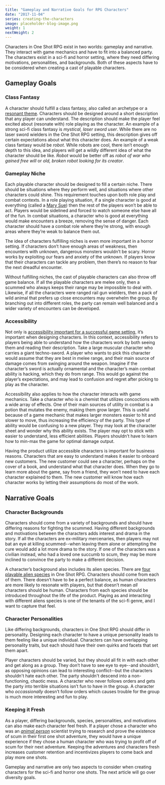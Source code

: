 ```yaml
---
title: "Gameplay and Narrative Goals for RPG Characters"
date: "2017-11-04"
series: creating-the-characters
image: placeholder-blog-image.png
weight: 1
nextWeight: 2
---
```


Characters in One Shot RPG exist in two worlds: gameplay and narrative. They interact with game mechanics and have to fit into a balanced party. The characters exist in a sci-fi and horror setting, where they need differing motivations, personalities, and backgrounds. Both of these aspects have to be considered when creating a cast of playable characters.<!--more-->

## Gameplay Goals

### Class Fantasy
A character should fulfill a class fantasy, also called an archetype or a [resonant theme](https://youtu.be/mvUQ8LMVIQA?t=78). Characters should be designed around a short description that any player can understand. The description should make the player feel excited about (resonate with) role playing as the character. An example of a strong sci-fi class fantasy is _mystical, laser sword user_. While there are no laser sword wielders in the One Shot RPG setting, this description gives off certain expectations about what this character does. An example of a weak class fantasy would be _robot_. While robots are cool, there isn’t enough depth to this idea, and players will get a wildly different idea of what the character should be like. _Robot_ would be better off as _robot of war who gained free will_ or _old, broken robot looking for its creator_.

### Gameplay Niche
Each playable character should be designed to fill a certain niche. There should be situations where they perform well, and situations where other characters could shine. This requirement touches upon both role play and combat contexts. In a role playing situation, if a single character is good at everything (called a [Mary Sue](http://tvtropes.org/pmwiki/pmwiki.php/Main/MarySue)) then the rest of the players won’t be able to act. Players would be sidelined and forced to watch someone else have all of the fun. In combat situations, a character who is good at everything would make encounters a breeze, removing the sense of danger. Each character should have a combat role where they’re strong, with enough areas where they’re weak to balance them out.

The idea of characters fulfilling niches is even more important in a horror setting. If characters don’t have enough areas of weakness, then encounters with unknown, dangerous monsters wouldn’t be scary. Horror works by exploiting our fears and anxiety of the unknown. If players know that their characters can tackle any problem, then there’s no reason to fear the next dreadful encounter.

Without fulfilling niches, the cast of playable characters can also throw off game balance. If all the playable characters are melee only, then a scummed who always keeps their range may be impossible to deal with. Likewise, if all the characters were ranged rail gun wielders, then a pack of wild animal that prefers up close encounters may overwhelm the group. By branching out into different roles, the party can remain well balanced and a wider variety of encounters can be developed.

### Accessibility
Not only is [accessibility important for a successful game setting](/blog/creating-the-setting/requirements-for-a-role-playing-game-setting/#gameplay-and-experience-requirements), it’s important when designing characters. In this context, accessibility refers to players being able to understand how the characters work by both seeing them and reading their description. Take a large muscular character who carries a giant techno-sword. A player who wants to pick this character would assume that they are best in melee range, and their main source of damage comes from swinging around the weapon. Imagine if the character’s sword is actually ornamental and the character’s main combat ability is hacking, which they do from range. This would go against the player’s expectations, and may lead to confusion and regret after picking to play as the character.

Accessibility also applies to how the character interacts with game mechanics. Take a character who is a chemist that utilizes concoctions with a wide array of effects. One of their main sources of utility in combat is a potion that mutates the enemy, making them grow larger. This is useful because of a game mechanic that makes larger monsters easier to hit and slower to move, thus increasing the efficiency of the party. This type of ability would be confusing to a new player. They may look at the character sheet and wonder why this ability exists. The player may opt to stick with easier to understand, less efficient abilities. Players shouldn’t have to learn how to min-max the game for optimal damage output.

Having the product utilize accessible characters is important for business reasons. Characters that are easy to understand makes it easier to onboard new customers. The new customer could see a character, perhaps on the cover of a book, and understand what that character does. When they go to learn more about the game, say from a friend, they won’t need to have each character explained to them. The new customer will know how each character works by letting their assumptions do most of the work.

## Narrative Goals

### Character Backgrounds
Characters should come from a variety of backgrounds and should have differing reasons for fighting the scummed. Having different backgrounds and motivations between the characters adds interest and drama in the story. If all the characters are ex-military mercenaries, then players may not bat an eye at killing scummed--when leaving them alone or attempting the cure would add a lot more drama to the story. If one of the characters was a civilian instead, who had a loved one succumb to scum, they may be more inclined to convince the party to make a different decision.

A character’s background also includes its alien species. There are [four playable alien species](/blog/creating-the-setting/planets-and-races/) in One Shot RPG. Characters should come from each of them. There doesn’t have to be a perfect balance, as human characters are more likely to resonate with players, but that doesn’t mean _all_ characters should be human. Characters from each species should be introduced throughout the life of the product. Playing as and interacting with different aliens species is one of the tenants of the sci-fi genre, and I want to capture that feel.

### Character Personalities

Like differing backgrounds, characters in One Shot RPG should differ in personality. Designing each character to have a unique personality leads to them feeling like a unique individual. Characters can have overlapping personality traits, but each should have their own quirks and facets that set them apart.

Player characters should be varied, but they should all fit in with each other and get along as a group. They don’t have to see eye to eye--and shouldn’t, as opposing opinions can lead to interesting conflict--but the characters shouldn't hate each other. The party shouldn't descend into a non-functioning, chaotic mess. A character who never follows orders and gets the party into terrible situations isn’t fun to have in the group. A character who _occassionally_ doesn’t follow orders which causes trouble for the group is much more interesting and fun to play.

### Keeping it Fresh

As a player, differing backgrounds, species, personalities, and motivations can also make each character feel fresh. If a player chose a character who was an _[animal person](/blog/creating-the-setting/planets-and-races/#venus)_ scientist trying to research and prove the existence of scum in their first one shot adventure, they would have a unique experience if they chose a human character who was trying to profit off of scum for their next adventure. Keeping the adventures and characters fresh increases customer retention and incentivizes players to come back and play more one shots.

Gameplay and narrative are only two aspects to consider when creating characters for the sci-fi and horror one shots. The next article will go over diversity goals.
